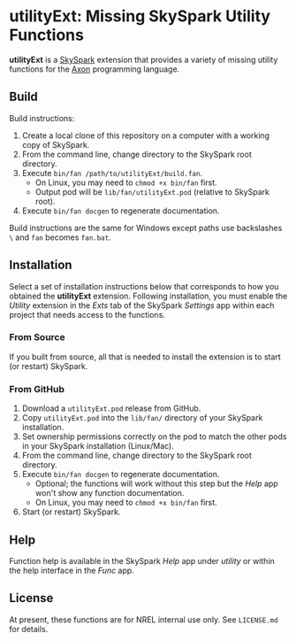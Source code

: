 utilityExt: Missing SkySpark Utility Functions
==============================================

**utilityExt** is a [SkySpark] extension that provides a variety of missing utility functions for the
[Axon] programming language.

[SkySpark]: http://skyfoundry.com/skyspark/ "SkySpark"
[Axon]: https://skyfoundry.com/doc/docSkySpark/AxonLang "Axon Language"

Build
-----

Build instructions:

1. Create a local clone of this repository on a computer with a working copy of SkySpark.
2. From the command line, change directory to the SkySpark root directory.
3. Execute `bin/fan /path/to/utilityExt/build.fan`.
   * On Linux, you may need to `chmod +x bin/fan` first.
   * Output pod will be `lib/fan/utilityExt.pod` (relative to SkySpark root).
4. Execute `bin/fan docgen` to regenerate documentation.

Build instructions are the same for Windows except paths use backslashes `\` and `fan` becomes
`fan.bat`.
   
Installation
------------

Select a set of installation instructions below that corresponds to how you obtained the
**utilityExt** extension. Following installation, you must enable the *Utility* extension in the
*Exts* tab of the SkySpark *Settings* app within each project that needs access to the functions.

### From Source ###

If you built from source, all that is needed to install the extension is to start (or restart)
SkySpark.

### From GitHub ###

1. Download a `utilityExt.pod` release from GitHub.
2. Copy `utilityExt.pod` into the `lib/fan/` directory of your SkySpark installation.
3. Set ownership permissions correctly on the pod to match the other pods in your SkySpark
   installation (Linux/Mac).
4. From the command line, change directory to the SkySpark root directory.
5. Execute `bin/fan docgen` to regenerate documentation.
   * Optional; the functions will work without this step but the *Help* app won't show any
     function documentation.
   * On Linux, you may need to `chmod +x bin/fan` first.
6. Start (or restart) SkySpark.

Help
----

Function help is available in the SkySpark *Help* app under *utility* or within the help interface
in the *Func* app.

License
-------

At present, these functions are for NREL internal use only. See `LICENSE.md` for details.

